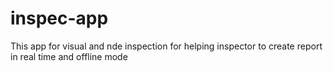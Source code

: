 # inspec-app
This app for visual and nde inspection for helping inspector to create report in real time and offline mode
